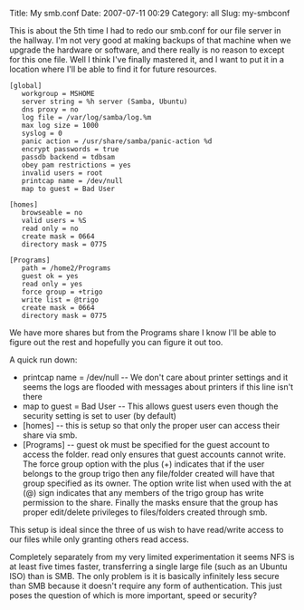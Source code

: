 Title: My smb.conf
Date: 2007-07-11 00:29
Category: all
Slug: my-smbconf

This is about the 5th time I had to redo our smb.conf for our file
server in the hallway. I'm not very good at making backups of that
machine when we upgrade the hardware or software, and there really is no
reason to except for this one file. Well I think I've finally mastered
it, and I want to put it in a location where I'll be able to find it for
future resources.

    [global]
       workgroup = MSHOME
       server string = %h server (Samba, Ubuntu)
       dns proxy = no
       log file = /var/log/samba/log.%m
       max log size = 1000
       syslog = 0
       panic action = /usr/share/samba/panic-action %d
       encrypt passwords = true
       passdb backend = tdbsam
       obey pam restrictions = yes
       invalid users = root
       printcap name = /dev/null
       map to guest = Bad User

    [homes]
       browseable = no
       valid users = %S
       read only = no
       create mask = 0664
       directory mask = 0775

    [Programs]
       path = /home2/Programs
       guest ok = yes
       read only = yes
       force group = +trigo
       write list = @trigo
       create mask = 0664
       directory mask = 0775

We have more shares but from the Programs share I know I'll be able to
figure out the rest and hopefully you can figure it out too.

A quick run down:

-   printcap name = /dev/null -- We don't care about printer settings
    and it seems the logs are flooded with messages about printers if
    this line isn't there
-   map to guest = Bad User -- This allows guest users even though the
    security setting is set to user (by default)
-   [homes] -- this is setup so that only the proper user can access
    their share via smb.
-   [Programs] -- guest ok must be specified for the guest account to
    access the folder. read only ensures that guest accounts cannot
    write. The force group option with the plus (+) indicates that if
    the user belongs to the group trigo then any file/folder created
    will have that group specified as its owner. The option write list
    when used with the at (@) sign indicates that any members of the
    trigo group has write permission to the share. Finally the masks
    ensure that the group has proper edit/delete privileges to
    files/folders created through smb.

This setup is ideal since the three of us wish to have read/write access
to our files while only granting others read access.

Completely separately from my very limited experimentation it seems NFS
is at least five times faster, transferring a single large file (such as
an Ubuntu ISO) than is SMB. The only problem is it is basically
infinitely less secure than SMB because it doesn't require any form of
authentication. This just poses the question of which is more important,
speed or security?
